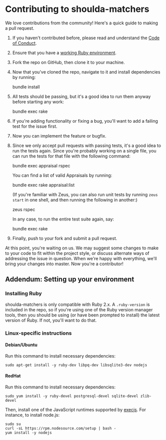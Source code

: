 # Contributing to shoulda-matchers

We love contributions from the community! Here's a quick guide to making a pull
request.

1. If you haven't contributed before, please read and understand the [Code of
   Conduct].

1. Ensure that you have a [working Ruby environment].

1. Fork the repo on GitHub, then clone it to your machine.

1. Now that you've cloned the repo, navigate to it and install dependencies by
   running:

      bundle install

1. All tests should be passing, but it's a good idea to run them anyway
   before starting any work:

      bundle exec rake

1. If you're adding functionality or fixing a bug, you'll want to add a
   failing test for the issue first.

1. Now you can implement the feature or bugfix.

1. Since we only accept pull requests with passing tests, it's a good idea to
   run the tests again. Since you're probably working on a single file, you can
   run the tests for that file with the following command:

      bundle exec appraisal <Appraisal name> rspec <path of test file to run>

   You can find a list of valid Appraisals by running:

      bundle exec rake appraisal:list

   (If you're familiar with Zeus, you can also run unit tests by running `zeus
   start` in one shell, and then running the following in another:)

      zeus rspec <path of test file to run>

   In any case, to run the entire test suite again, say:

      bundle exec rake

1. Finally, push to your fork and submit a pull request.

At this point, you're waiting on us. We may suggest some changes to make to your
code to fit within the project style, or discuss alternate ways of addressing
the issue in question. When we're happy with everything, we'll bring your
changes into master. Now you're a contributor!

## Addendum: Setting up your environment

### Installing Ruby

shoulda-matchers is only compatible with Ruby 2.x. A `.ruby-version` is included
in the repo, so if you're using one of the Ruby version manager tools, then you
should be using (or have been prompted to install) the latest version of Ruby.
If not, you'll want to do that.

[working Ruby environment]: #addendum-setting-up-your-environment
[Code of Conduct]: https://thoughtbot.com/open-source-code-of-conduct
[execjs]: https://github.com/sstephenson/execjs

### Linux-specific instructions

#### Debian/Ubuntu

Run this command to install necessary dependencies:

```
sudo apt-get install -y ruby-dev libpq-dev libsqlite3-dev nodejs
```

#### RedHat

Run this command to install necessary dependencies:

```
sudo yum install -y ruby-devel postgresql-devel sqlite-devel zlib-devel
```

Then, install one of the JavaScript runtimes supported by [execjs]. For
instance, to install node.js:

```
sudo su
curl -sL https://rpm.nodesource.com/setup | bash -
yum install -y nodejs
```
